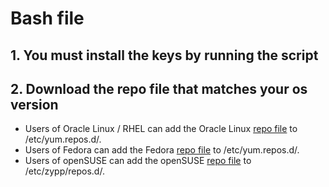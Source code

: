 # Bash file
## 1. You must install the keys by running the script

## 2. Download the repo file that matches your os version 
- Users of Oracle Linux / RHEL can add ​the Oracle Linux [repo file](https://download.virtualbox.org/virtualbox/rpm/el/virtualbox.repo) to /etc/yum.repos.d/.
- Users of Fedora can add ​the Fedora [repo file](https://download.virtualbox.org/virtualbox/rpm/fedora/virtualbox.repo) to /etc/yum.repos.d/.
- Users of openSUSE can add ​the openSUSE [repo file](https://download.virtualbox.org/virtualbox/rpm/opensuse/virtualbox.repo) to /etc/zypp/repos.d/.